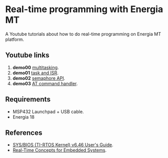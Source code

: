 # Real-time programming with Energia MT  
A Youtube tutorials about how to do real-time programming on Energia MT platform. 

## Youtube links
1. **demo00** [multitasking](https://drive.google.com/file/d/0Bw6fE0ywEiaHRkhMVFU3SEVmUjA/view).
2. **demo01** [task and ISR](https://drive.google.com/file/d/0Bw6fE0ywEiaHVEhxajBnaFh3UmM/view).
3. **demo02** [semaphore API](https://drive.google.com/file/d/0Bw6fE0ywEiaHdG5nOHhTWV9oaDg/view).
4. **demo03** [AT command handler](https://drive.google.com/file/d/0Bw6fE0ywEiaHZ3BfZXE4ajFJcFk/view).

## Requirements
* MSP432 Launchpad + USB cable.
* Energia 18

## References
* [SYS/BIOS (TI-RTOS Kernel) v6.46 User's Guide](http://www.ti.com/lit/ug/spruex3q/spruex3q.pdf).
* [Real-Time Concepts for Embedded Systems](https://www.amazon.com/Real-Time-Concepts-Embedded-Systems-Qing/dp/1578201241).
